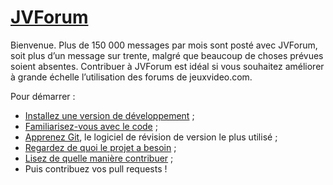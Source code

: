 # [JVForum](http://jvforum.fr/)

Bienvenue. Plus de 150 000 messages par mois sont posté avec JVForum, soit plus d’un message sur trente, malgré que beaucoup de choses prévues soient absentes. Contribuer à JVForum est idéal si vous souhaitez améliorer à grande échelle l’utilisation des forums de jeuxvideo.com.

Pour démarrer :

- [Installez une version de développement](docs/Install.md) ;
- [Familiarisez-vous avec le code](docs/CodeArchitecture.md) ;
- [Apprenez Git](docs/LearnGit.md), le logiciel de révision de version le plus utilisé ;
- [Regardez de quoi le projet a besoin](https://github.com/dieulot/jvforum/issues) ;
- [Lisez de quelle manière contribuer](Contributing.md) ;
- Puis contribuez vos pull requests !
